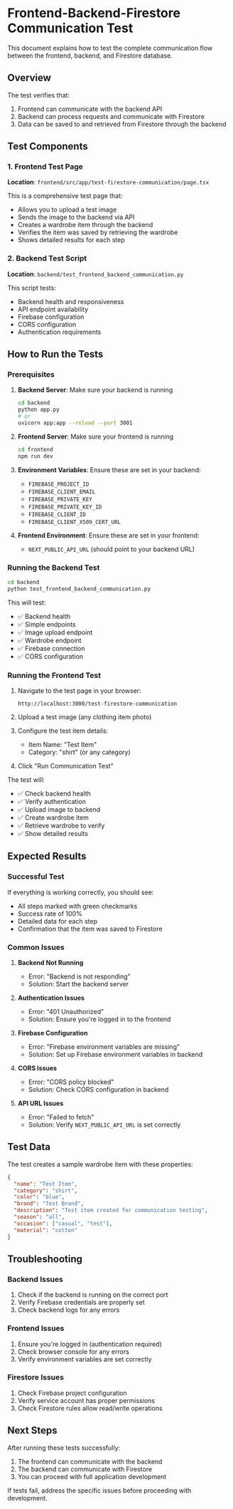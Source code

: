 # Frontend-Backend-Firestore Communication Test

This document explains how to test the complete communication flow between the frontend, backend, and Firestore database.

## Overview

The test verifies that:
1. Frontend can communicate with the backend API
2. Backend can process requests and communicate with Firestore
3. Data can be saved to and retrieved from Firestore through the backend

## Test Components

### 1. Frontend Test Page
**Location**: `frontend/src/app/test-firestore-communication/page.tsx`

This is a comprehensive test page that:
- Allows you to upload a test image
- Sends the image to the backend via API
- Creates a wardrobe item through the backend
- Verifies the item was saved by retrieving the wardrobe
- Shows detailed results for each step

### 2. Backend Test Script
**Location**: `backend/test_frontend_backend_communication.py`

This script tests:
- Backend health and responsiveness
- API endpoint availability
- Firebase configuration
- CORS configuration
- Authentication requirements

## How to Run the Tests

### Prerequisites

1. **Backend Server**: Make sure your backend is running
   ```bash
   cd backend
   python app.py
   # or
   uvicorn app:app --reload --port 3001
   ```

2. **Frontend Server**: Make sure your frontend is running
   ```bash
   cd frontend
   npm run dev
   ```

3. **Environment Variables**: Ensure these are set in your backend:
   - `FIREBASE_PROJECT_ID`
   - `FIREBASE_CLIENT_EMAIL`
   - `FIREBASE_PRIVATE_KEY`
   - `FIREBASE_PRIVATE_KEY_ID`
   - `FIREBASE_CLIENT_ID`
   - `FIREBASE_CLIENT_X509_CERT_URL`

4. **Frontend Environment**: Ensure these are set in your frontend:
   - `NEXT_PUBLIC_API_URL` (should point to your backend URL)

### Running the Backend Test

```bash
cd backend
python test_frontend_backend_communication.py
```

This will test:
- ✅ Backend health
- ✅ Simple endpoints
- ✅ Image upload endpoint
- ✅ Wardrobe endpoint
- ✅ Firebase connection
- ✅ CORS configuration

### Running the Frontend Test

1. Navigate to the test page in your browser:
   ```
   http://localhost:3000/test-firestore-communication
   ```

2. Upload a test image (any clothing item photo)

3. Configure the test item details:
   - Item Name: "Test Item"
   - Category: "shirt" (or any category)

4. Click "Run Communication Test"

The test will:
- ✅ Check backend health
- ✅ Verify authentication
- ✅ Upload image to backend
- ✅ Create wardrobe item
- ✅ Retrieve wardrobe to verify
- ✅ Show detailed results

## Expected Results

### Successful Test
If everything is working correctly, you should see:
- All steps marked with green checkmarks
- Success rate of 100%
- Detailed data for each step
- Confirmation that the item was saved to Firestore

### Common Issues

1. **Backend Not Running**
   - Error: "Backend is not responding"
   - Solution: Start the backend server

2. **Authentication Issues**
   - Error: "401 Unauthorized"
   - Solution: Ensure you're logged in to the frontend

3. **Firebase Configuration**
   - Error: "Firebase environment variables are missing"
   - Solution: Set up Firebase environment variables in backend

4. **CORS Issues**
   - Error: "CORS policy blocked"
   - Solution: Check CORS configuration in backend

5. **API URL Issues**
   - Error: "Failed to fetch"
   - Solution: Verify `NEXT_PUBLIC_API_URL` is set correctly

## Test Data

The test creates a sample wardrobe item with these properties:
```json
{
  "name": "Test Item",
  "category": "shirt",
  "color": "blue",
  "brand": "Test Brand",
  "description": "Test item created for communication testing",
  "season": "all",
  "occasion": ["casual", "test"],
  "material": "cotton"
}
```

## Troubleshooting

### Backend Issues
1. Check if the backend is running on the correct port
2. Verify Firebase credentials are properly set
3. Check backend logs for any errors

### Frontend Issues
1. Ensure you're logged in (authentication required)
2. Check browser console for any errors
3. Verify environment variables are set correctly

### Firestore Issues
1. Check Firebase project configuration
2. Verify service account has proper permissions
3. Check Firestore rules allow read/write operations

## Next Steps

After running these tests successfully:
1. The frontend can communicate with the backend
2. The backend can communicate with Firestore
3. You can proceed with full application development

If tests fail, address the specific issues before proceeding with development.
